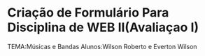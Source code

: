 # Criação de Formulário Para Disciplina de WEB II(Avaliaçao I)

TEMA:Músicas e Bandas
Alunos:Wilson Roberto e Everton Wilson
